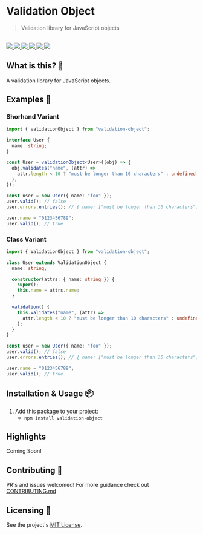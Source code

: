 # Validation Object

<blockquote>Validation library for JavaScript objects</blockquote>

<br />

<a href="https://www.npmjs.com/package/validation-object">
  <img src="https://img.shields.io/npm/v/validation-object.svg">
</a>
<a href="https://github.com/tatethurston/validation-object/blob/main/LICENSE">
  <img src="https://img.shields.io/npm/l/validation-object.svg">
</a>
<a href="https://bundlephobia.com/result?p=validation-object">
  <img src="https://img.shields.io/bundlephobia/minzip/validation-object">
</a>
<a href="https://www.npmjs.com/package/validation-object">
  <img src="https://img.shields.io/npm/dy/validation-object.svg">
</a>
<a href="https://github.com/tatethurston/validation-object/actions/workflows/ci.yml">
  <img src="https://github.com/tatethurston/validation-object/actions/workflows/ci.yml/badge.svg">
</a>
<a href="https://codecov.io/gh/tatethurston/validation-object">
  <img src="https://img.shields.io/codecov/c/github/tatethurston/validation-object/main.svg?style=flat-square">
</a>

## What is this? 🧐

A validation library for JavaScript objects.

## Examples 🚀

### Shorhand Variant

```ts
import { validationObject } from "validation-object";

interface User {
  name: string;
}

const User = validationObject<User>((obj) => {
  obj.validates("name", (attr) =>
    attr.length < 10 ? "must be longer than 10 characters" : undefined,
  );
});

const user = new User({ name: "foo" });
user.valid(); // false
user.errors.entries(); // { name: ["must be longer than 10 characters"] }

user.name = "0123456789";
user.valid(); // true
```

### Class Variant

```ts
import { ValidationObject } from "validation-object";

class User extends ValidationObject {
  name: string;

  constructor(attrs: { name: string }) {
    super();
    this.name = attrs.name;
  }

  validation() {
    this.validates("name", (attr) =>
      attr.length < 10 ? "must be longer than 10 characters" : undefined,
    );
  }
}

const user = new User({ name: "foo" });
user.valid(); // false
user.errors.entries(); // { name: ["must be longer than 10 characters"] }

user.name = "0123456789";
user.valid(); // true
```

## Installation & Usage 📦

1. Add this package to your project:
   - `npm install validation-object`

## Highlights

Coming Soon!

## Contributing 👫

PR's and issues welcomed! For more guidance check out [CONTRIBUTING.md](https://github.com/tatethurston/validation-object/blob/main/CONTRIBUTING.md)

## Licensing 📃

See the project's [MIT License](https://github.com/tatethurston/validation-object/blob/main/LICENSE).

```

```
